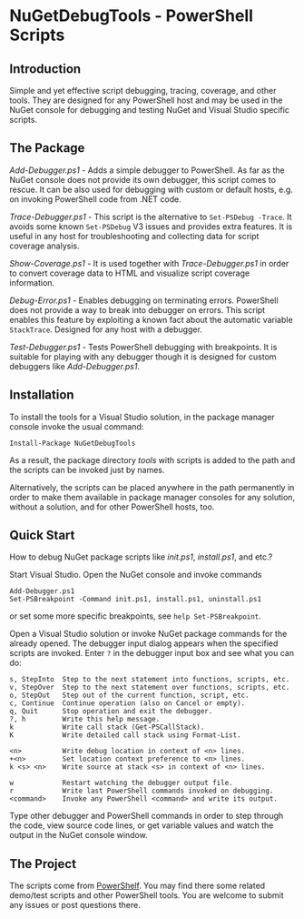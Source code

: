 
NuGetDebugTools - PowerShell Scripts
====================================

## Introduction

Simple and yet effective script debugging, tracing, coverage, and other tools.
They are designed for any PowerShell host and may be used in the NuGet console
for debugging and testing NuGet and Visual Studio specific scripts.

## The Package

*Add-Debugger.ps1* - Adds a simple debugger to PowerShell. As far as the NuGet
console does not provide its own debugger, this script comes to rescue. It can
be also used for debugging with custom or default hosts, e.g. on invoking
PowerShell code from .NET code.

*Trace-Debugger.ps1* - This script is the alternative to `Set-PSDebug -Trace`.
It avoids some known `Set-PSDebug` V3 issues and provides extra features. It is
useful in any host for troubleshooting and collecting data for script coverage
analysis.

*Show-Coverage.ps1* - It is used together with *Trace-Debugger.ps1* in order to
convert coverage data to HTML and visualize script coverage information.

*Debug-Error.ps1* - Enables debugging on terminating errors. PowerShell does
not provide a way to break into debugger on errors. This script enables this
feature by exploiting a known fact about the automatic variable `StackTrace`.
Designed for any host with a debugger.

*Test-Debugger.ps1* - Tests PowerShell debugging with breakpoints. It is
suitable for playing with any debugger though it is designed for custom
debuggers like *Add-Debugger.ps1*.

## Installation

To install the tools for a Visual Studio solution, in the package manager
console invoke the usual command:

    Install-Package NuGetDebugTools

As a result, the package directory *tools* with scripts is added to the path
and the scripts can be invoked just by names.

Alternatively, the scripts can be placed anywhere in the path permanently in
order to make them available in package manager consoles for any solution,
without a solution, and for other PowerShell hosts, too.

## Quick Start

How to debug NuGet package scripts like *init.ps1*, *install.ps1*, and etc.?

Start Visual Studio. Open the NuGet console and invoke commands

    Add-Debugger.ps1
    Set-PSBreakpoint -Command init.ps1, install.ps1, uninstall.ps1

or set some more specific breakpoints, see `help Set-PSBreakpoint`.

Open a Visual Studio solution or invoke NuGet package commands for the already
opened. The debugger input dialog appears when the specified scripts are
invoked. Enter `?` in the debugger input box and see what you can do:

    s, StepInto  Step to the next statement into functions, scripts, etc.
    v, StepOver  Step to the next statement over functions, scripts, etc.
    o, StepOut   Step out of the current function, script, etc.
    c, Continue  Continue operation (also on Cancel or empty).
    q, Quit      Stop operation and exit the debugger.
    ?, h         Write this help message.
    k            Write call stack (Get-PSCallStack).
    K            Write detailed call stack using Format-List.

    <n>          Write debug location in context of <n> lines.
    +<n>         Set location context preference to <n> lines.
    k <s> <n>    Write source at stack <s> in context of <n> lines.

    w            Restart watching the debugger output file.
    r            Write last PowerShell commands invoked on debugging.
    <command>    Invoke any PowerShell <command> and write its output.

Type other debugger and PowerShell commands in order to step through the code,
view source code lines, or get variable values and watch the output in the
NuGet console window.

## The Project

The scripts come from [PowerShelf](https://github.com/nightroman/PowerShelf).
You may find there some related demo/test scripts and other PowerShell tools.
You are welcome to submit any issues or post questions there.
